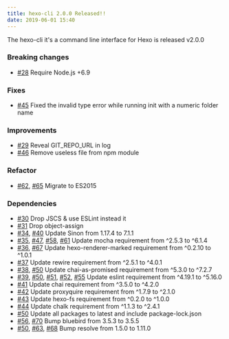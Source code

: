 ```yaml
---
title: hexo-cli 2.0.0 Released!!
date: 2019-06-01 15:40
---
```


The hexo-cli it's a command line interface for Hexo is released v2.0.0

### Breaking changes

- [#28](https://github.com/hexojs/hexo-cli/pull/28) Require Node.js +6.9

### Fixes

- [#45](https://github.com/hexojs/hexo-cli/pull/45) Fixed the invalid type error while running init with a numeric folder name

### Improvements

- [#29](https://github.com/hexojs/hexo-cli/pull/29) Reveal GIT_REPO_URL in log
- [#46](https://github.com/hexojs/hexo-cli/pull/46) Remove useless file from npm module

### Refactor

- [#62](https://github.com/hexojs/hexo-cli/pull/62), [#65](https://github.com/hexojs/hexo-cli/pull/65) Migrate to ES2015

### Dependencies

- [#30](https://github.com/hexojs/hexo-cli/pull/30) Drop JSCS & use ESLint instead it
- [#31](https://github.com/hexojs/hexo-cli/pull/31) Drop object-assign
- [#34](https://github.com/hexojs/hexo-cli/pull/34), [#40](https://github.com/hexojs/hexo-cli/pull/40) Update Sinon from 1.17.4 to 7.1.1
- [#35](https://github.com/hexojs/hexo-cli/pull/35), [#47](https://github.com/hexojs/hexo-cli/pull/47), [#58](https://github.com/hexojs/hexo-cli/pull/58), [#61](https://github.com/hexojs/hexo-cli/pull/61) Update mocha requirement from ^2.5.3 to ^6.1.4
- [#36](https://github.com/hexojs/hexo-cli/pull/36), [#67](https://github.com/hexojs/hexo-cli/pull/67) Update hexo-renderer-marked requirement from ^0.2.10 to ^1.0.1
- [#37](https://github.com/hexojs/hexo-cli/pull/37) Update rewire requirement from ^2.5.1 to ^4.0.1
- [#38](https://github.com/hexojs/hexo-cli/pull/38), [#50](https://github.com/hexojs/hexo-cli/pull/50) Update chai-as-promised requirement from ^5.3.0 to ^7.2.7
- [#39](https://github.com/hexojs/hexo-cli/pull/39), [#50](https://github.com/hexojs/hexo-cli/pull/50), [#51](https://github.com/hexojs/hexo-cli/pull/51), [#52](https://github.com/hexojs/hexo-cli/pull/52), [#55](https://github.com/hexojs/hexo-cli/pull/55) Update eslint requirement from ^4.19.1 to ^5.16.0
- [#41](https://github.com/hexojs/hexo-cli/pull/41) Update chai requirement from ^3.5.0 to ^4.2.0
- [#42](https://github.com/hexojs/hexo-cli/pull/42) Update proxyquire requirement from ^1.7.9 to ^2.1.0
- [#43](https://github.com/hexojs/hexo-cli/pull/43) Update hexo-fs requirement from ^0.2.0 to ^1.0.0
- [#44](https://github.com/hexojs/hexo-cli/pull/44) Update chalk requirement from ^1.1.3 to ^2.4.1
- [#50](https://github.com/hexojs/hexo-cli/pull/50) Update all packages to latest and include package-lock.json
- [#56](https://github.com/hexojs/hexo-cli/pull/56), [#70](https://github.com/hexojs/hexo-cli/pull/70) Bump bluebird from 3.5.3 to 3.5.5
- [#50](https://github.com/hexojs/hexo-cli/pull/50), [#63](https://github.com/hexojs/hexo-cli/pull/63), [#68](https://github.com/hexojs/hexo-cli/pull/68) Bump resolve from 1.5.0 to 1.11.0

